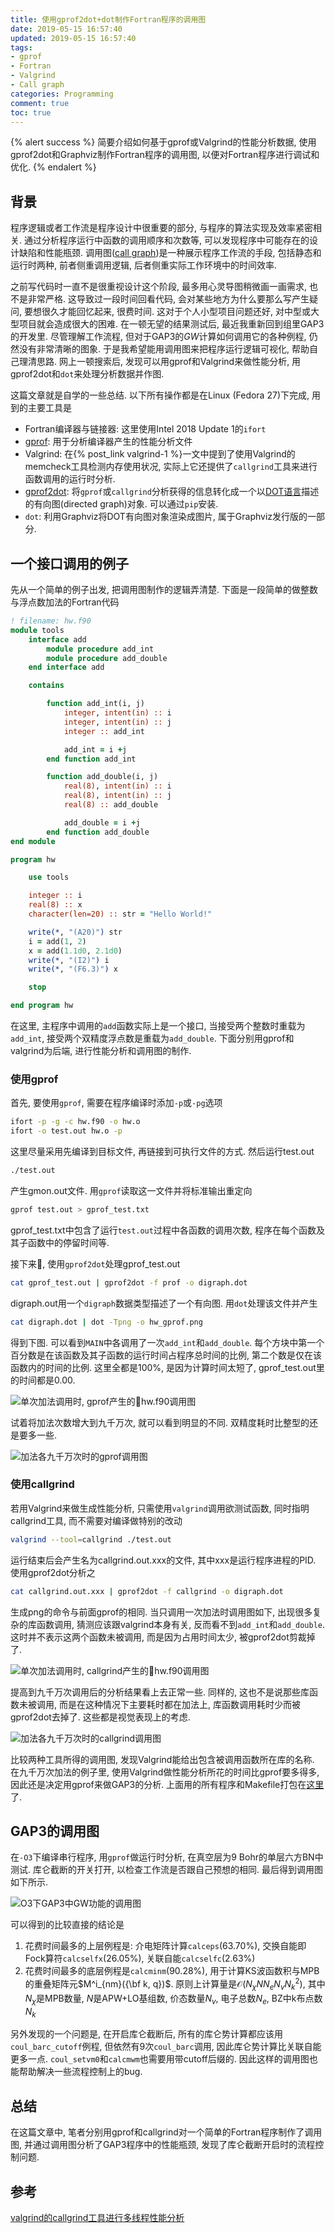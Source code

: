 ```yaml
---
title: 使用gprof2dot+dot制作Fortran程序的调用图
date: 2019-05-15 16:57:40
updated: 2019-05-15 16:57:40
tags:
- gprof
- Fortran
- Valgrind
- Call graph
categories: Programming
comment: true
toc: true
---
```


{% alert success %}
简要介绍如何基于gprof或Valgrind的性能分析数据, 使用gprof2dot和Graphviz制作Fortran程序的调用图, 以便对Fortran程序进行调试和优化.
{% endalert %}

<!--more-->

## 背景

程序逻辑或者工作流是程序设计中很重要的部分, 与程序的算法实现及效率紧密相关. 通过分析程序运行中函数的调用顺序和次数等, 可以发现程序中可能存在的设计缺陷和性能瓶颈. 调用图([call graph](https://en.wikipedia.org/wiki/Call_graph))是一种展示程序工作流的手段, 包括静态和运行时两种, 前者侧重调用逻辑, 后者侧重实际工作环境中的时间效率.

之前写代码时一直不是很重视设计这个阶段, 最多用心灵导图稍微画一画需求, 也不是非常严格. 这导致过一段时间回看代码, 会对某些地方为什么要那么写产生疑问, 要想很久才能回忆起来, 很费时间. 这对于个人小型项目问题还好, 对中型或大型项目就会造成很大的困难. 在一顿无望的结果测试后, 最近我重新回到组里GAP3的开发里. 尽管理解工作流程, 但对于GAP3的*GW*计算如何调用它的各种例程, 仍然没有非常清晰的图象. 于是我希望能用调用图来把程序运行逻辑可视化, 帮助自己理清思路. 网上一顿搜索后, 发现可以用gprof和Valgrind来做性能分析, 用gprof2dot和`dot`来处理分析数据并作图.

这篇文章就是自学的一些总结. 以下所有操作都是在Linux (Fedora 27)下完成, 用到的主要工具是

- Fortran编译器与链接器: 这里使用Intel 2018 Update 1的`ifort`
- [gprof](https://sourceware.org/binutils/docs/gprof/): 用于分析编译器产生的性能分析文件
- Valgrind: 在{% post_link valgrind-1 %}一文中提到了使用Valgrind的memcheck工具检测内存使用状况, 实际上它还提供了`callgrind`工具来进行函数调用的运行时分析.
- [gprof2dot](https://github.com/jrfonseca/gprof2dot): 将`gprof`或`callgrind`分析获得的信息转化成一个以[DOT语言](https://en.wikipedia.org/wiki/DOT_(graph_description_language))描述的有向图(directed graph)对象. 可以通过`pip`安装.
- `dot`: 利用Graphviz将DOT有向图对象渲染成图片, 属于Graphviz发行版的一部分.

## 一个接口调用的例子

先从一个简单的例子出发, 把调用图制作的逻辑弄清楚. 下面是一段简单的做整数与浮点数加法的Fortran代码

```fortran
! filename: hw.f90
module tools
    interface add
        module procedure add_int
        module procedure add_double
    end interface add

    contains

        function add_int(i, j)
            integer, intent(in) :: i
            integer, intent(in) :: j
            integer :: add_int

            add_int = i +j
        end function add_int

        function add_double(i, j)
            real(8), intent(in) :: i
            real(8), intent(in) :: j
            real(8) :: add_double

            add_double = i +j
        end function add_double
end module

program hw

    use tools

    integer :: i
    real(8) :: x
    character(len=20) :: str = "Hello World!"

    write(*, "(A20)") str
    i = add(1, 2)
    x = add(1.1d0, 2.1d0)
    write(*, "(I2)") i
    write(*, "(F6.3)") x

    stop

end program hw
```

在这里, 主程序中调用的`add`函数实际上是一个接口, 当接受两个整数时重载为`add_int`, 接受两个双精度浮点数是重载为`add_double`. 下面分别用gprof和valgrind为后端, 进行性能分析和调用图的制作.

### 使用gprof

首先, 要使用`gprof`, 需要在程序编译时添加`-p`或`-pg`选项

```bash
ifort -p -g -c hw.f90 -o hw.o
ifort -o test.out hw.o -p
```

这里尽量采用先编译到目标文件, 再链接到可执行文件的方式. 然后运行test.out

```bash
./test.out
```

产生gmon.out文件. 用`gprof`读取这一文件并将标准输出重定向

```bash
gprof test.out > gprof_test.txt
```

gprof_test.txt中包含了运行`test.out`过程中各函数的调用次数, 程序在每个函数及其子函数中的停留时间等.

接下来, 使用`gprof2dot`处理gprof_test.out

```bash
cat gprof_test.out | gprof2dot -f prof -o digraph.dot
```

digraph.out用一个`digraph`数据类型描述了一个有向图. 用`dot`处理该文件并产生

```bash
cat digraph.dot | dot -Tpng -o hw_gprof.png
```

得到下图. 可以看到`MAIN`中各调用了一次`add_int`和`add_double`. 每个方块中第一个百分数是在该函数及其子函数的运行时间占程序总时间的比例, 第二个数是仅在该函数内的时间的比例. 这里全都是100%, 是因为计算时间太短了, gprof_test.out里的时间都是0.00.

![单次加法调用时, gprof产生的hw.f90调用图](hw_gprof.png)

试着将加法次数增大到九千万次, 就可以看到明显的不同. 双精度耗时比整型的还是要多一些.

![加法各九千万次时的gprof调用图](hw_9kw_gprof.png)

### 使用callgrind

若用Valgrind来做生成性能分析, 只需使用`valgrind`调用欲测试函数, 同时指明callgrind工具, 而不需要对编译做特别的改动

```bash
valgrind --tool=callgrind ./test.out
```

运行结束后会产生名为callgrind.out.xxx的文件, 其中xxx是运行程序进程的PID. 使用gprof2dot分析之

```bash
cat callgrind.out.xxx | gprof2dot -f callgrind -o digraph.dot
```

生成png的命令与前面gprof的相同. 当只调用一次加法时调用图如下, 出现很多复杂的库函数调用, 猜测应该跟valgrind本身有关, 反而看不到`add_int`和`add_double`. 这时并不表示这两个函数未被调用, 而是因为占用时间太少, 被gprof2dot剪裁掉了.

![单次加法调用时, callgrind产生的hw.f90调用图](hw_callgrind.png)

提高到九千万次调用后的分析结果看上去正常一些. 同样的, 这也不是说那些库函数未被调用, 而是在这种情况下主要耗时都在加法上, 库函数调用耗时少而被gprof2dot去掉了. 这些都是视觉表现上的考虑.

![加法各九千万次时的callgrind调用图](hw_9kw_callgrind.png)

比较两种工具所得的调用图, 发现Valgrind能给出包含被调用函数所在库的名称. 在九千万次加法的例子里, 使用Valgrind做性能分析所花的时间比gprof要多得多, 因此还是决定用gprof来做GAP3的分析. 上面用的所有程序和Makefile打包在[这里](fortran-profile.tar.gz)了.

## GAP3的调用图

在`-O3`下编译串行程序, 用`gprof`做运行时分析, 在真空层为9 Bohr的单层六方BN中测试. 库仑截断的开关打开, 以检查工作流是否跟自己预想的相同. 最后得到调用图如下所示.

![O3下GAP3中GW功能的调用图](cg_gap3_O3.png)

可以得到的比较直接的结论是

1. 花费时间最多的上层例程是: 介电矩阵计算`calceps`(63.70%), 交换自能即Fock算符`calcselfx`(26.05%), 关联自能`calcselfc`(2.63%)
2. 花费时间最多的底层例程是`calcminm`(90.28%), 用于计算KS波函数积与MPB的重叠矩阵元$M^i_{nm}({\bf k, q})$. 原则上计算量是$\mathcal{O}(N_{\chi} N N_e N_v N^2_k)$, 其中$N_{\chi}$是MPB数量, $N$是APW+LO基组数, 价态数量$N_v$, 电子总数$N_e$, BZ中k布点数$N_k$

另外发现的一个问题是, 在开启库仑截断后, 所有的库仑势计算都应该用`coul_barc_cutoff`例程, 但依然有9次`coul_barc`调用, 因此库仑势计算比关联自能更多一点. `coul_setvm0`和`calcmwm`也需要用带cutoff后缀的. 因此这样的调用图也能帮助解决一些流程控制上的bug.

## 总结

在这篇文章中, 笔者分别用gprof和callgrind对一个简单的Fortran程序制作了调用图, 并通过调用图分析了GAP3程序中的性能瓶颈, 发现了库仑截断开启时的流程控制问题.

## 参考

[valgrind的callgrind工具进行多线程性能分析](https://www.cnblogs.com/zengkefu/p/5642991.html)

